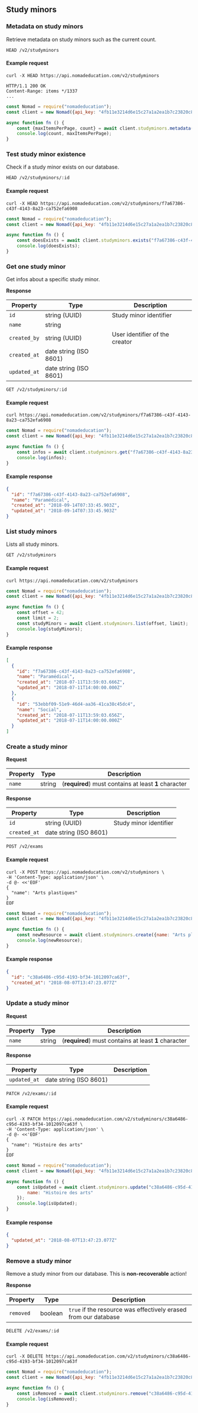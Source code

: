 ## Study minors

### Metadata on study minors

Retrieve metadata on study minors such as the current count.

```endpoint
HEAD /v2/studyminors
```

#### Example request

```curl
curl -X HEAD https://api.nomadeducation.com/v2/studyminors

HTTP/1.1 200 OK
Content-Range: items */1337
...
```

```javascript
const Nomad = require("nomadeducation");
const client = new Nomad({api_key: "4fb11e3214d6e15c27a1a2ea1b7c23820c8bada4"});

async function fn () {
    const {maxItemsPerPage, count} = await client.studyminors.metadata();
    console.log(count, maxItemsPerPage);
}
```

### Test study minor existence

Check if a study minor exists on our database.

```endpoint
HEAD /v2/studyminors/:id
```

#### Example request

```curl
curl -X HEAD https://api.nomadeducation.com/v2/studyminors/f7a67386-c43f-4143-8a23-ca752efa6908
```

```javascript
const Nomad = require("nomadeducation");
const client = new Nomad({api_key: "4fb11e3214d6e15c27a1a2ea1b7c23820c8bada4"});

async function fn () {
    const doesExists = await client.studyminors.exists("f7a67386-c43f-4143-8a23-ca752efa6908");
    console.log(doesExists);
}
```

### Get one study minor

Get infos about a specific study minor.

**Response**

Property | Type | Description
---|---|---
`id` | string (UUID) | Study minor identifier
`name` | string |
`created_by` | string (UUID) | User identifier of the creator
`created_at` | date string (ISO 8601) |
`updated_at` | date string (ISO 8601) |

```endpoint
GET /v2/studyminors/:id
```

#### Example request

```curl
curl https://api.nomadeducation.com/v2/studyminors/f7a67386-c43f-4143-8a23-ca752efa6908
```

```javascript
const Nomad = require("nomadeducation");
const client = new Nomad({api_key: "4fb11e3214d6e15c27a1a2ea1b7c23820c8bada4"});

async function fn () {
    const infos = await client.studyminors.get("f7a67386-c43f-4143-8a23-ca752efa6908");
    console.log(infos);
}
```

#### Example response

```json
{
  "id": "f7a67386-c43f-4143-8a23-ca752efa6908",
  "name": "Paramédical",
  "created_at": "2018-09-14T07:33:45.903Z",
  "updated_at": "2018-09-14T07:33:45.903Z"
}
```

### List study minors

Lists all study minors.

```endpoint
GET /v2/studyminors
```

#### Example request

```curl
curl https://api.nomadeducation.com/v2/studyminors
```

```javascript
const Nomad = require("nomadeducation");
const client = new Nomad({api_key: "4fb11e3214d6e15c27a1a2ea1b7c23820c8bada4"});

async function fn () {
    const offset = 42;
    const limit = 2;
    const studyMinors = await client.studyminors.list(offset, limit);
    console.log(studyMinors);
}
```

#### Example response

```json
[
  {
    "id": "f7a67386-c43f-4143-8a23-ca752efa6908",
    "name": "Paramédical",
    "created_at": "2018-07-11T13:59:03.666Z",
    "updated_at": "2018-07-11T14:00:00.000Z"
  },
  {
    "id": "53ebbf09-51e9-46d4-aa36-41ca38c45dc4",
    "name": "Social",
    "created_at": "2018-07-11T13:59:03.656Z",
    "updated_at": "2018-07-11T14:00:00.000Z"
  }
]
```

### Create a study minor

**Request**

Property | Type | Description
---|---|---
`name` | string | (**required**) must contains at least **1** character

**Response**

Property | Type | Description
---|---|---
`id` | string (UUID) | Study minor identifier
`created_at` | date string (ISO 8601) |

```endpoint
POST /v2/exams
```

#### Example request

```curl
curl -X POST https://api.nomadeducation.com/v2/studyminors \
-H 'Content-Type: application/json' \
-d @- <<'EOF'
{
  "name": "Arts plastiques"
}
EOF
```

```javascript
const Nomad = require("nomadeducation");
const client = new Nomad({api_key: "4fb11e3214d6e15c27a1a2ea1b7c23820c8bada4"});

async function fn () {
    const newResource = await client.studyminors.create({name: "Arts plastiques"});
    console.log(newResource);
}
```

#### Example response

```json
{
  "id": "c38a6486-c95d-4193-bf34-1012097ca63f",
  "created_at": "2018-08-07T13:47:23.077Z"
}
```

### Update a study minor

**Request**

Property | Type | Description
---|---|---
`name` | string | (**required**) must contains at least **1** character

**Response**

Property | Type | Description
---|---|---
`updated_at` | date string (ISO 8601) |

```endpoint
PATCH /v2/exams/:id
```

#### Example request

```curl
curl -X PATCH https://api.nomadeducation.com/v2/studyminors/c38a6486-c95d-4193-bf34-1012097ca63f \
-H 'Content-Type: application/json' \
-d @- <<'EOF'
{
  "name": "Histoire des arts"
}
EOF
```

```javascript
const Nomad = require("nomadeducation");
const client = new Nomad({api_key: "4fb11e3214d6e15c27a1a2ea1b7c23820c8bada4"});

async function fn () {
    const isUpdated = await client.studyminors.update("c38a6486-c95d-4193-bf34-1012097ca63f", {
        name: "Histoire des arts"
    });
    console.log(isUpdated);
}
```

#### Example response

```json
{
  "updated_at": "2018-08-07T13:47:23.077Z"
}
```

### Remove a study minor

Remove a study minor from our database. This is **non-recoverable** action!

**Response**

Property | Type | Description
---|---|---
`removed` | boolean | `true` if the resource was effectively erased from our database

```endpoint
DELETE /v2/exams/:id
```

#### Example request

```curl
curl -X DELETE https://api.nomadeducation.com/v2/studyminors/c38a6486-c95d-4193-bf34-1012097ca63f
```

```javascript
const Nomad = require("nomadeducation");
const client = new Nomad({api_key: "4fb11e3214d6e15c27a1a2ea1b7c23820c8bada4"});

async function fn () {
    const isRemoved = await client.studyminors.remove("c38a6486-c95d-4193-bf34-1012097ca63f");
    console.log(isRemoved);
}
```
